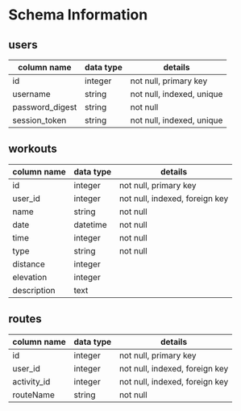# Schema Information

## users
column name     | data type | details
----------------|-----------|---------------------------
id              | integer   | not null, primary key
username        | string    | not null, indexed, unique
password_digest | string    | not null
session_token   | string    | not null, indexed, unique

## workouts
column name | data type | details
------------|-----------|--------------------------------
id          | integer   | not null, primary key
user_id     | integer   | not null, indexed, foreign key
name        | string    | not null
date        | datetime  | not null
time        | integer   | not null
type        | string    | not null
distance    | integer   |
elevation   | integer   |
description | text      |

## routes
column name | data type | details
------------|-----------|-----------------------
id          | integer   | not null, primary key
user_id     | integer   | not null, indexed, foreign key
activity_id | integer   | not null, indexed, foreign key
routeName   | string    | not null
